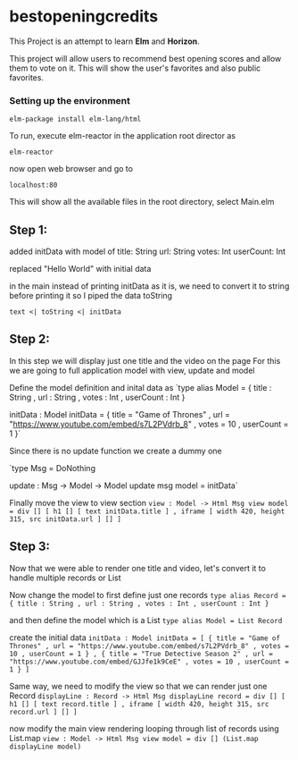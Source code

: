 # bestopeningcredits

This Project is an attempt to learn **Elm** and **Horizon**.

This project will allow users to recommend best opening scores and
allow them to vote on it. This will show the user's favorites and also
public favorites.

### Setting up the environment

`elm-package install elm-lang/html`

To run, execute elm-reactor in the application root director as

`elm-reactor`

now open web browser and go to

`localhost:80`

This will show all the available files in the root directory, select Main.elm

## Step 1:
added initData with model of
title: String
url: String
votes: Int
userCount: Int

replaced "Hello World" with initial data

in the main instead of printing initData as it is, we need to convert
it to string before printing it so I piped the data toString

`text <| toString <| initData`

## Step 2:
In this step we will display just one title and the video on the page
For this we are going to full application model with view, update and model

Define the model definition and inital data as
`type alias Model =
    { title : String
    , url : String
    , votes : Int
    , userCount : Int
    }


initData : Model
initData =
    { title = "Game of Thrones"
    , url = "https://www.youtube.com/embed/s7L2PVdrb_8"
    , votes = 10
    , userCount = 1
    }`

Since there is no update function we create a dummy one

`type Msg
    = DoNothing


update : Msg -> Model -> Model
update msg model =
    initData`

Finally move the view to view section
`view : Model -> Html Msg
view model =
    div []
        [ h1 [] [ text initData.title ]
        , iframe [ width 420, height 315, src initData.url ] []
        ]`

## Step 3:
Now that we were able to render one title and video, let's convert it to
handle multiple records or List


Now change the model to first define just one records
`type alias Record =
    { title : String
    , url : String
    , votes : Int
    , userCount : Int
    }`

and then define the model which is a List
`type alias Model =
    List Record`

create the initial data
`initData : Model
initData =
    [ { title = "Game of Thrones"
      , url = "https://www.youtube.com/embed/s7L2PVdrb_8"
      , votes = 10
      , userCount = 1
      }
    , { title = "True Detective Season 2"
      , url = "https://www.youtube.com/embed/GJJfe1k9CeE"
      , votes = 10
      , userCount = 1
      }
    ]`

Same way, we need to modify the view so that we can render just
one Record
`displayLine : Record -> Html Msg
displayLine record =
    div []
        [ h1 [] [ text record.title ]
        , iframe [ width 420, height 315, src record.url ] []
        ]`

now modify the main view rendering looping through list of records using
List.map
`view : Model -> Html Msg
view model =
    div []
        (List.map displayLine model)`
